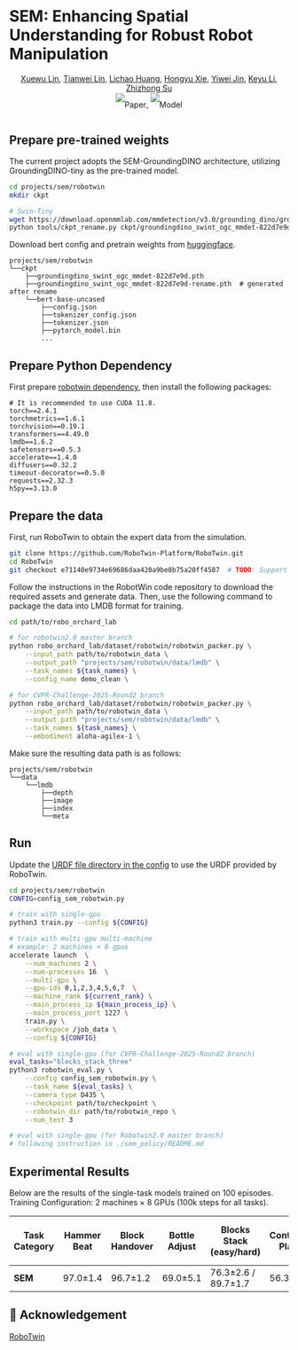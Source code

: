 # SEM: Enhancing Spatial Understanding for Robust Robot Manipulation

<div align="center" class="authors">
    <a href="https://scholar.google.com/citations?user=pfXQwcQAAAAJ&hl=en" target="_blank">Xuewu Lin</a>,
    <a href="https://wzmsltw.github.io/" target="_blank">Tianwei Lin</a>,
    <a href="https://scholar.google.com/citations?user=F2e_jZMAAAAJ&hl=en" target="_blank">Lichao Huang</a>,
    <a href="https://openreview.net/profile?id=~HONGYU_XIE2" target="_blank">Hongyu Xie</a>,
    <a href="" target="_blank">Yiwei Jin</a>,
    <a href="https://scholar.google.com/citations?user=m3IK258AAAAJ&hl=zh-CN&oi=ao" target="_blank">Keyu Li</a>,
    <a href="https://scholar.google.com/citations?user=HQfc8TEAAAAJ&hl=en" target="_blank">Zhizhong Su</a>
</div>

<div align="center" style="line-height: 3;">
  <a href="https://arxiv.org/abs/2505.16196" target="_blank" style="margin: 2px;">
    <img alt="Paper" src="https://img.shields.io/badge/Paper-Arxiv-red" style="display: inline-block; vertical-align: middle;"/>
  </a>
  <a href="https://huggingface.co/HorizonRobotics/SEM-RoboTwin-Tiny" target="_blank" style="margin: 2px;">
    <img alt="Model" src="https://img.shields.io/badge/Model-HuggingFace-red" style="display: inline-block; vertical-align: middle;"/>
  </a>
</div>


## Prepare pre-trained weights

The current project adopts the SEM-GroundingDINO architecture, utilizing GroundingDINO-tiny as the pre-trained model.
```bash
cd projects/sem/robotwin
mkdir ckpt

# Swin-Tiny
wget https://download.openmmlab.com/mmdetection/v3.0/grounding_dino/groundingdino_swint_ogc_mmdet-822d7e9d.pth -O ckpt/groundingdino_swint_ogc_mmdet-822d7e9d.pth
python tools/ckpt_rename.py ckpt/groundingdino_swint_ogc_mmdet-822d7e9d.pth --output ./ckpt
```

Download bert config and pretrain weights from [huggingface](https://huggingface.co/google-bert/bert-base-uncased/tree/main).

```text
projects/sem/robotwin
└──ckpt
    ├──groundingdino_swint_ogc_mmdet-822d7e9d.pth
    ├──groundingdino_swint_ogc_mmdet-822d7e9d-rename.pth  # generated after rename
    └──bert-base-uncased
        ├──config.json
        ├──tokenizer_config.json
        ├──tokenizer.json
        ├──pytorch_model.bin
        ...
```

## Prepare Python Dependency

First prepare [robotwin dependency](https://github.com/TianxingChen/RoboTwin/blob/main/INSTALLATION.md), then install the following packages:

```text
# It is recommended to use CUDA 11.8.
torch==2.4.1
torchmetrics==1.6.1 
torchvision==0.19.1
transformers==4.49.0
lmdb==1.6.2 
safetensors==0.5.3 
accelerate==1.4.0 
diffusers==0.32.2 
timeout-decorator==0.5.0
requests==2.32.3 
h5py==3.13.0
```


## Prepare the data
First, run RoboTwin to obtain the expert data from the simulation.

```bash
git clone https://github.com/RoboTwin-Platform/RoboTwin.git
cd RoboTwin
git checkout e71140e9734e69686daa420a9be8b75a20ff4587  # TODO: Support the latest version
```
Follow the instructions in the RobotWin code repository to download the required assets and generate data.
Then, use the following command to package the data into LMDB format for training.
```bash
cd path/to/robo_orchard_lab

# for robotwin2.0 master branch 
python robo_orchard_lab/dataset/robotwin/robotwin_packer.py \
    --input_path path/to/robotwin_data \
    --output_path "projects/sem/robotwin/data/lmdb" \
    --task_names ${task_names} \
    --config_name demo_clean \

# for CVPR-Challenge-2025-Round2 branch
python robo_orchard_lab/dataset/robotwin/robotwin_packer.py \
    --input_path path/to/robotwin_data \
    --output_path "projects/sem/robotwin/data/lmdb" \
    --task_names ${task_names} \
    --embodiment aloha-agilex-1 \
```

Make sure the resulting data path is as follows:
```text
projects/sem/robotwin
└──data
    └──lmdb
        ├──depth
        ├──image
        ├──index
        └──meta
```

## Run

Update the [URDF file directory in the config](./config_sem_robotwin.py#L21) to use the URDF provided by RoboTwin.
```bash
cd projects/sem/robotwin
CONFIG=config_sem_robotwin.py

# train with single-gpu
python3 train.py --config ${CONFIG}

# train with multi-gpu multi-machine
# example: 2 machines × 8 gpus
accelerate launch  \
    --num_machines 2 \
    --num-processes 16  \
    --multi-gpu \
    --gpu-ids 0,1,2,3,4,5,6,7  \
    --machine_rank ${current_rank} \
    --main_process_ip ${main_process_ip} \
    --main_process_port 1227 \
    train.py \
    --workspace /job_data \
    --config ${CONFIG}

# eval with single-gpu (for CVPR-Challenge-2025-Round2 branch)
eval_tasks="blocks_stack_three"
python3 robotwin_eval.py \
    --config config_sem_robotwin.py \
    --task_name ${eval_tasks} \
    --camera_type D435 \
    --checkpoint path/to/checkpoint \
    --robotwin_dir path/to/robotwin_repo \
    --num_test 3

# eval with single-gpu (for Robotwin2.0 master branch)
# following instruction in ./sem_policy/README.md
```


## Experimental Results

Below are the results of the single-task models trained on 100 episodes.
Training Configuration: 2 machines × 8 GPUs (100k steps for all tasks).

| Task Category  | Hammer Beat | Block Handover | Bottle Adjust | Blocks Stack (easy/hard) | Container Place | Bottles Pick | Dual Shoes Place | Dual Bottles Pick (easy/hard) | Empty Cup Place | Pick Apple | Put Apple Cabinet | Mug hanging (easy/hard) | Shoe Place  | Mean    |
|----------------|-------------|----------------|---------------|--------------------------|-----------------|--------------|------------------|-------------------------------|-----------------|------------|-------------------|-------------------------|-------------|---------|
| **SEM**            | 97.0±1.4    | 96.7±1.2       | 69.0±5.1      | 76.3±2.6 / 89.7±1.7      | 56.3±4.2        | 56.3±5.3     | 51.7±2.6         | 98.0±0.8 / 60.7±0.5           | 87.0±2.2        | 98.7±0.5   | 73.3±0.9          | 12.3±4.8 / 6.0±1.6      | 88.3±1.2    | 69.8±2.7|


## :handshake: Acknowledgement
[RoboTwin](https://github.com/TianxingChen/RoboTwin)

